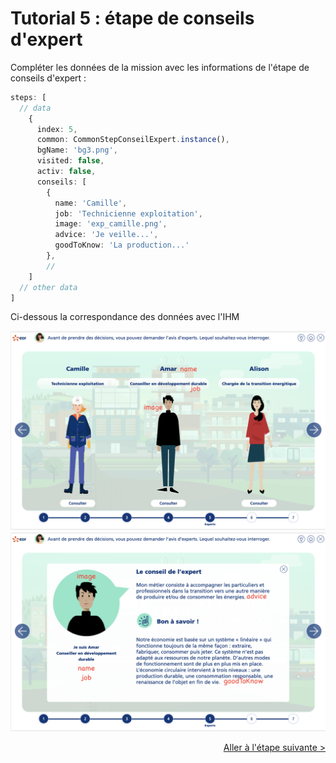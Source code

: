 # Tutorial 5 : étape de conseils d'expert

Compléter les données de la mission avec les informations de l'étape de conseils d'expert :

````typescript
steps: [
  // data
    {
      index: 5,
      common: CommonStepConseilExpert.instance(),
      bgName: 'bg3.png',
      visited: false,
      activ: false,
      conseils: [
        {
          name: 'Camille',
          job: 'Technicienne exploitation',
          image: 'exp_camille.png',
          advice: 'Je veille...',
          goodToKnow: 'La production...'
        },
        //
    ]
  // other data
]
````

Ci-dessous la correspondance des données avec l'IHM

![](assets/step_conseilexp_1.png)
![](assets/step_conseilexp_2.png)

<a style="float: right;" href="tuto6-step-propsolutions.md">Aller à l'étape suivante > </a>
